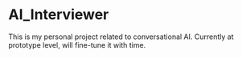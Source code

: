 # AI_Interviewer
This is my personal project related to conversational AI. Currently at prototype level, will fine-tune it with time.
